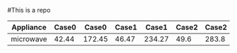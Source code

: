
#This is a repo

|Appliance|Case0|Case0|Case1|Case1|Case2|Case2|Case3|Case3|
|---------|-----|-----|-----|-----|-----|-----|-----|-----|
|microwave|42.44|172.45|46.47|234.27|49.6|283.8|46.16|234.98|